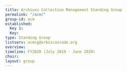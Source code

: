 ```yaml
---
title: Archives Collection Management Standing Group
permalink: "/acm/"
group-id: acm
established:
  Key 1: 
  Key: 
type: Standing Group
listserv: acmsg@orbiscascade.org
overview: 
timeline: FY2020 (July 2019 - June 2020)
chair: 
layout: group
---
```


# 